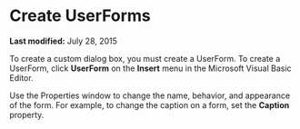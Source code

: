 
# Create UserForms

 **Last modified:** July 28, 2015

To create a custom dialog box, you must create a UserForm. To create a UserForm, click  **UserForm** on the **Insert** menu in the Microsoft Visual Basic Editor.

Use the Properties window to change the name, behavior, and appearance of the form. For example, to change the caption on a form, set the  **Caption** property.


